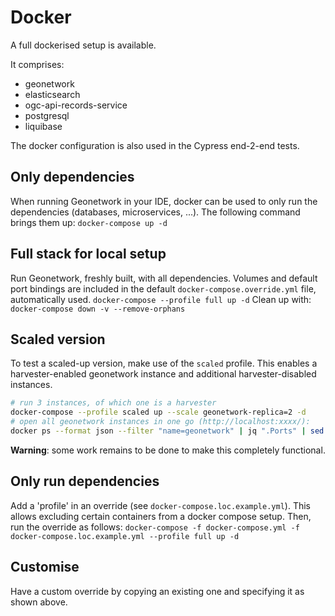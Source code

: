 # Docker

A full dockerised setup is available. 

It comprises:
- geonetwork
- elasticsearch
- ogc-api-records-service
- postgresql
- liquibase

The docker configuration is also used in the Cypress end-2-end tests. 

## Only dependencies
When running Geonetwork in your IDE, docker can be used to only run the dependencies (databases, microservices, ...).
The following command brings them up:
`docker-compose up -d`

## Full stack for local setup
Run Geonetwork, freshly built, with all dependencies. Volumes and default port bindings are included in the default `docker-compose.override.yml` file, automatically used.
`docker-compose --profile full up -d` 
Clean up with:
`docker-compose down -v --remove-orphans`

## Scaled version
To test a scaled-up version, make use of the `scaled` profile. This enables a harvester-enabled geonetwork instance and
additional harvester-disabled instances.

```bash
# run 3 instances, of which one is a harvester
docker-compose --profile scaled up --scale geonetwork-replica=2 -d
# open all geonetwork instances in one go (http://localhost:xxxx/):
docker ps --format json --filter "name=geonetwork" | jq ".Ports" | sed -E "s/.*:([0-9]{4})->.*/http:\/\/localhost:\1/" | while read -r url; do xdg-open "$url"; done
```

**Warning**: some work remains to be done to make this completely functional.

## Only run dependencies
Add a 'profile' in an override (see `docker-compose.loc.example.yml`). This allows excluding certain containers from a 
docker compose setup. Then, run the override as follows:
`docker-compose -f docker-compose.yml -f docker-compose.loc.example.yml --profile full up -d`

## Customise
Have a custom override by copying an existing one and specifying it as shown above.
